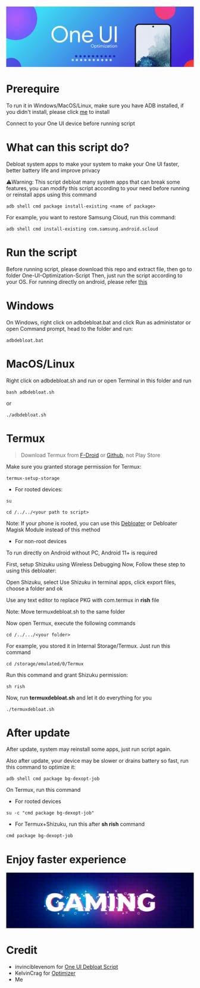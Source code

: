 <p align="center">
    <img src="./src/oneuios.png"/>
  </p>

# Prerequire
To run it in Windows/MacOS/Linux, make sure you have ADB installed, if you didn't install, please click [me](https://developer.android.com/studio/releases/platform-tools) to install

Connect to your One UI device before running script
# What can this script do?
Debloat system apps to make your system to make your One UI faster, better battery life and improve privacy

⚠️Warning: This script debloat many system apps that can break some features, you can modify this script according to your need before running or reinstall apps using this command
~~~
adb shell cmd package install-existing <name of package>
~~~
For example, you want to restore Samsung Cloud, run this command:
~~~
adb shell cmd install-existing com.samsung.android.scloud  
~~~
# Run the script
Before running script, please download this repo and extract file, then go to folder One-UI-Optimization-Script
 Then, just run the script according to your OS. For running directly on android, please refer [this](#Termux)

# Windows
On Windows, right click on adbdebloat.bat and click Run as administator
or open Command prompt, head to the folder and run:
~~~
adbdebloat.bat
~~~
# MacOS/Linux
Right click on adbdebloat.sh and run
or open Terminal in this folder and run
~~~
bash adbdebloat.sh
~~~
or 
~~~
./adbdebloat.sh
~~~

# Termux
>Download Termux from [F-Droid](https://f-droid.org/en/packages/com.termux/) or [Github](https://github.com/termux/termux-app/releases), not Play Store

Make sure you granted storage permission for Termux:
~~~
termux-setup-storage
~~~

- For rooted devices:
 ~~~
 su
 ~~~
 ~~~
 cd /../../<your path to script>
~~~
Note: If your phone is rooted, you can use this [Debloater](https://github.com/sunilpaulmathew/De-Bloater) or Debloater Magisk Module instead of this method

- For non-root devices

To run directly on Android without PC, Android 11+ is required

First, setup Shizuku using Wireless Debugging
Now, Follow these step to using this debloater:

 Open Shizuku, select Use Shizuku in terminal apps, click export files, choose a folder and ok

 Use any text editor to replace PKG with com.termux in **rish** file

Note: Move termuxdebloat.sh to the same folder

 Now open Termux, execute the following commands
 ~~~
 cd /../.../<your folder>
~~~

For example, you stored it in Internal Storage/Termux. Just run this command

~~~
cd /storage/emulated/0/Termux
~~~

Run this command and grant Shizuku permission:
~~~
sh rish
~~~

Now, run **termuxdebloat.sh** and let it do everything for you
~~~
./termuxdebloat.sh
~~~
# After update
After update, system may reinstall some apps, just run script again.

Also after update, your device may be slower or drains battery so fast, run this command to optimize it:
~~~
adb shell cmd package bg-dexopt-job
~~~

On Termux, run this command

- For rooted devices
~~~
su -c "cmd package bg-dexopt-job"
~~~
 - For Termux+Shizuku, run this after **sh rish** command
 ~~~
 cmd package bg-dexopt-job
 ~~~

# Enjoy faster experience
<p align="center">
    <img src="./src/gaming.jpg"/>
  </p>

# Credit
- invinciblevenom for [One UI Debloat Script](https://github.com/invinciblevenom/debloat_samsung_android/blob/main/README.md)
- KelvinCrag for [Optimizer](https://github.com/KelvinCrag/Optimizer)
- Me
